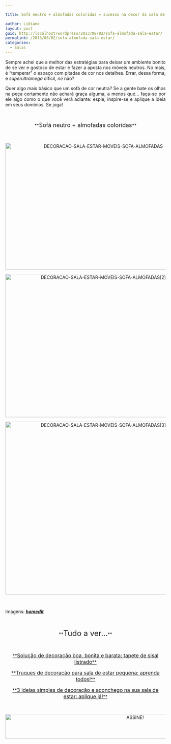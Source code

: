 ```yaml
---

title: Sofá neutro + almofadas coloridas = sucesso na decor da sala de estar

author: Lidiane
layout: post
guid: http://localhost/wordpress/2013/08/02/sofa-almofada-sala-estar/
permalink: /2013/08/02/sofa-almofada-sala-estar/
categories:
  - Salas
---
```

<p style="text-align: justify;">
  Sempre achei que a melhor das estratégias para deixar um ambiente bonito de se ver e gostoso de estar é fazer a aposta nos móveis neutros. No mais, é “temperar” o espaço com pitadas de cor nos detalhes. Errar, dessa forma, é <em>superultramega</em> difícil, <em>né</em> não?
</p>

<p style="text-align: justify;" align="justify">
  Quer algo mais básico que um sofá de cor neutra? Se a gente bate os olhos na peça certamente não achará graça alguma, a menos que… faça-se por ele algo como o que você verá adiante: espie, inspire-se e aplique a ideia em seus domínios. Se joga!
</p>

&nbsp;

<p align="center">
  **<span style="font-size: large;">Sofá neutro + almofadas coloridas</span>**
</p>

&nbsp;

<p align="center">
  <a href="http://www.trololodemulher.com.br/blog/wp-content/uploads/2013/07/DECORACAO-SALA-ESTAR-MOVEIS-SOFA-ALMOFADAS.jpg"><img class="alignnone size-full wp-image-9681" src="http://www.trololodemulher.com.br/blog/wp-content/uploads/2013/07/DECORACAO-SALA-ESTAR-MOVEIS-SOFA-ALMOFADAS.jpg" alt="DECORACAO-SALA-ESTAR-MOVEIS-SOFA-ALMOFADAS" width="600" height="396" /></a>
</p>

<p align="center">
  <a href="http://www.trololodemulher.com.br/blog/wp-content/uploads/2013/07/DECORACAO-SALA-ESTAR-MOVEIS-SOFA-ALMOFADAS2.jpg"><img class="alignnone size-full wp-image-9682" src="http://www.trololodemulher.com.br/blog/wp-content/uploads/2013/07/DECORACAO-SALA-ESTAR-MOVEIS-SOFA-ALMOFADAS2.jpg" alt="DECORACAO-SALA-ESTAR-MOVEIS-SOFA-ALMOFADAS[2]" width="600" height="448" /></a>
</p>

<p align="center">
  <a href="http://www.trololodemulher.com.br/blog/wp-content/uploads/2013/07/DECORACAO-SALA-ESTAR-MOVEIS-SOFA-ALMOFADAS3.jpg"><img class="alignnone size-full wp-image-9683" src="http://www.trololodemulher.com.br/blog/wp-content/uploads/2013/07/DECORACAO-SALA-ESTAR-MOVEIS-SOFA-ALMOFADAS3.jpg" alt="DECORACAO-SALA-ESTAR-MOVEIS-SOFA-ALMOFADAS[3]" width="600" height="540" /></a>
</p>

&nbsp;

Imagens: **_<a href="http://www.homedit.com/" target="_blank">homedit</a>_**

&nbsp;

<p align="center">
  **<span style="font-size: x-large;">Tudo a ver…</span>**
</p>

&nbsp;

<p align="center">
  <a href="http://www.trololodemulher.com.br/2013/06/12/decoracao-barata-sala/">**<span style="font-size: medium;">Solução de decoração boa, bonita e barata: tapete de sisal listrado</span>**</a>
</p>

<p align="center">
  <a href="http://www.trololodemulher.com.br/2012/10/10/decoracao-sala-estar-pequena/">**<span style="font-size: medium;">Truques de decoração para sala de estar pequena: aprenda todos!</span>**</a>
</p>

<p align="center">
  <a href="http://www.trololodemulher.com.br/2012/08/03/ideias-decoracao-sala-estar/">**<span style="font-size: medium;">3 ideias simples de decoração e aconchego na sua sala de estar: aplique já!</span>**</a>
</p>

&nbsp;

<p align="center">
  <a href="http://feedburner.google.com/fb/a/mailverify?uri=blogBichaFemea&loc=en_US" target="_blank"><img class="alignnone size-full wp-image-10439" src="http://www.trololodemulher.com.br/blog/wp-content/uploads/2014/09/ASSINE.png" alt="ASSINE!" width="800" height="78" /></a>
</p>